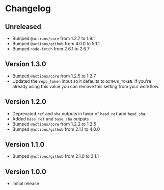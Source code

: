 # Changelog

## Unreleased

- Bumped `@actions/core` from 1.2.7 to 1.9.1
- Bumped `@actions/github` from 4.0.0 to 5.1.1
- Bumped `node-fetch` from 2.6.1 to 2.6.7

## Version 1.3.0

- Bumped `@actions/core` from 1.2.5 to 1.2.7
- Updated the `repo_token` input so it defaults to `GITHUB_TOKEN`. If you're already using this value you can remove this setting from your workflow.

## Version 1.2.0

- Deprecated `ref` and `sha` outputs in favor of `head_ref` and `head_sha`.
- Added `base_ref` and `base_sha` outputs
- Bumped `@actions/core` from 1.2.2 to 1.2.5
- Bumped `@actions/github` from 2.1.1 to 4.0.0

## Version 1.1.0

- Bumped `@actions/github` from 2.1.0 to 2.1.1

## Version 1.0.0

- Initial release
